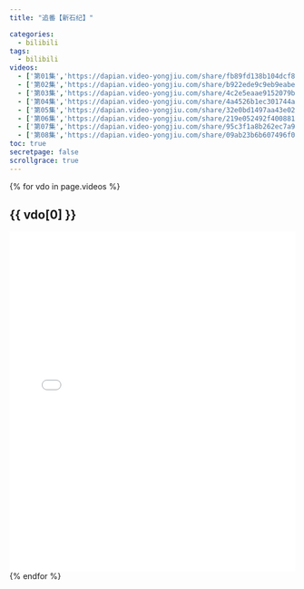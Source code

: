 ```yaml
---
title: "追番【新石纪】"

categories:
  - bilibili
tags:
  - bilibili
videos:
  - ['第01集','https://dapian.video-yongjiu.com/share/fb89fd138b104dcf8e2077ad2a23954d']
  - ['第02集','https://dapian.video-yongjiu.com/share/b922ede9c9eb9eabec1c1fecbdecb45d']
  - ['第03集','https://dapian.video-yongjiu.com/share/4c2e5eaae9152079b9e95845750bb9ab']
  - ['第04集','https://dapian.video-yongjiu.com/share/4a4526b1ec301744aba9526d78fcb2a6']
  - ['第05集','https://dapian.video-yongjiu.com/share/32e0bd1497aa43e02a42f47d9d6515ad']
  - ['第06集','https://dapian.video-yongjiu.com/share/219e052492f4008818b8adb6366c7ed6']
  - ['第07集','https://dapian.video-yongjiu.com/share/95c3f1a8b262ec7a929a8739e21142d7']
  - ['第08集','https://dapian.video-yongjiu.com/share/09ab23b6b607496f095feed7aaa1259b']
toc: true
secretpage: false
scrollgrace: true
---
```

{% for vdo in page.videos %}
## {{ vdo[0] }}
<div>
    <iframe src="{{ vdo[1] }}" width="100%" height="600px" frameborder="0" allowfullscreen></iframe>
</div>
  {% endfor %}


